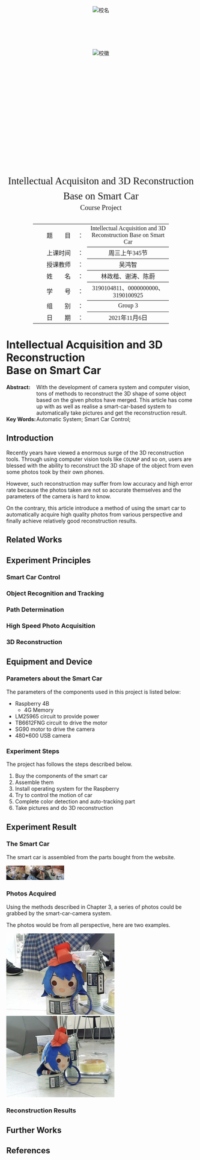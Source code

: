 <div class="cover" style="page-break-after:always;font-family:方正公文仿宋;width:100%;height:100%;border:none;margin: 0 auto;text-align:center;">
    <div style="width:60%;margin: 0 auto;height:0;padding-bottom:10%;">
        </br>
        <img src="https://gitee.com/Keldos-Li/picture/raw/master/img/%E6%A0%A1%E5%90%8D-%E9%BB%91%E8%89%B2.svg" alt="校名" style="width:100%;"/>
    </div>
    </br></br></br></br></br>
    <div style="width:60%;margin: 0 auto;height:0;padding-bottom:40%;">
        <img src="https://gitee.com/Keldos-Li/picture/raw/master/img/%E6%A0%A1%E5%BE%BD-%E9%BB%91%E8%89%B2.svg" alt="校徽" style="width:100%;"/>
	</div>
    </br></br></br></br></br></br></br></br>
    <span style="font-family:华文黑体Bold;text-align:center;font-size:20pt;margin: 10pt auto;line-height:30pt;">Intellectual Acquisiton and 3D Reconstruction<br/> Base on Smart Car</span>
    <p style="text-align:center;font-size:14pt;margin: 0 auto">Course Project</p>
    </br>
    </br>
    <table style="border:none;text-align:center;width:72%;font-family:仿宋;font-size:14px; margin: 0 auto;">
    <tbody style="font-family:方正公文仿宋;font-size:12pt;">
    	<tr style="font-weight:normal;"> 
    		<td style="width:20%;text-align:right;">题　　目</td>
    		<td style="width:2%">：</td> 
            <td style="width:40%;font-weight:normal;border-bottom: 1px solid;text-align:center;font-family:华文仿宋">Intellectual Acquisition and 3D Reconstruction Base on Smart Car</td>     </tr>
    	<tr style="font-weight:normal;"> 
    		<td style="width:20%;text-align:right;">上课时间</td>
    		<td style="width:2%">：</td> 
    		<td style="width:40%;font-weight:normal;border-bottom: 1px solid;text-align:center;font-family:华文仿宋">周三上午345节</td>     </tr>
    	<tr style="font-weight:normal;"> 
    		<td style="width:20%;text-align:right;">授课教师</td>
    		<td style="width:2%">：</td> 
    		<td style="width:40%;font-weight:normal;border-bottom: 1px solid;text-align:center;font-family:华文仿宋">吴鸿智</td>     </tr>
    	<tr style="font-weight:normal;"> 
    		<td style="width:20%;text-align:right;">姓　　名</td>
    		<td style="width:2%">：</td> 
    		<td style="width:40%;font-weight:normal;border-bottom: 1px solid;text-align:center;font-family:华文仿宋">林政楷、谢涛、陈蔚</td>     </tr>
    	<tr style="font-weight:normal;"> 
    		<td style="width:20%;text-align:right;">学　　号</td>
    		<td style="width:2%">：</td> 
    		<td style="width:40%;font-weight:normal;border-bottom: 1px solid;text-align:center;font-family:华文仿宋">3190104811、0000000000、3190100925</td>     </tr>
    	<tr style="font-weight:normal;"> 
    		<td style="width:20%;text-align:right;">组　　别</td>
    		<td style="width:%">：</td> 
    		<td style="width:40%;font-weight:normal;border-bottom: 1px solid;text-align:center;font-family:华文仿宋">Group 3</td>     </tr>
    	<tr style="font-weight:normal;"> 
    		<td style="width:20%;text-align:right;">日　　期</td>
    		<td style="width:2%">：</td> 
    		<td style="width:40%;font-weight:normal;border-bottom: 1px solid;text-align:center;font-family:华文仿宋">2021年11月6日</td>     </tr>
    </tbody>              
    </table>
</div>

<div STYLE="page-break-after: always;"></div>

# Intellectual Acquisition and 3D Reconstruction<br/>Base on Smart Car



<div style="width:80px;float:left;"><b>Abstract:</b></div> 
<div style="overflow:hidden;">With the development of camera system and computer vision, tons of methods to reconstruct the 3D shape of some object based on the given photos have merged. This article has come up with as well as realise a smart-car-based system to automatically take pictures and get the reconstruction result.</div>

<div style="width:80px;float:left;"><b>Key Words:</b></div> 
<div style="overflow:hidden;">Automatic System; Smart Car Control; </div>



## Introduction

Recently years have viewed a enormous surge of the 3D reconstruction tools. Through using computer vision tools like `COLMAP` and so on, users are blessed with the ability to reconstruct the 3D shape of the object from even some photos took by their own phones.

However, such reconstruction may suffer from low accuracy and high error rate because the photos taken are not so accurate themselves and the parameters of the camera is hard to know. 

On the contrary, this article introduce a method of using the smart car to automatically acquire high quality photos from various perspective and finally achieve relatively good reconstruction results.



## Related Works





## Experiment Principles

### Smart Car Control



### Object Recognition and Tracking



### Path Determination



### High Speed Photo Acquisition



### 3D Reconstruction





## Equipment and Device

### Parameters about the Smart Car

The parameters of the components used in this project is listed below:

- Raspberry 4B
  - 4G Memory
- LM25965 circuit to provide power
- TB6612FNG circuit to drive the motor
- SG90 motor to drive the camera
- 480*600 USB camera 

### Experiment Steps

The project has follows the steps described below.

1. Buy the components of the smart car
2. Assemble them
2. Install operating system for the Raspberry
3. Try to control the motion of car
4. Complete color detection and auto-tracking part
5. Take pictures and do 3D reconstruction



## Experiment Result

### The Smart Car

The smart car is assembled from the parts bought from the website.

<img src="./imgs/1.jpg" alt="car1" style="zoom:5%;" /><img src="./imgs/5.jpg" alt="car1" style="zoom:5%;" /><img src="./imgs/9.jpg" alt="car1" style="zoom:5%;" />

### Photos Acquired

Using the methods described in Chapter 3, a series of photos could be grabbed by the smart-car-camera system.

The photos would be from all perspective, here are two examples.

<img src="./imgs/12.jpg" alt="car1" style="zoom:45%;" /><img src="./imgs/13.jpg" alt="car1" style="zoom:45%;" />

### Reconstruction Results





## Further Works





## References

 

